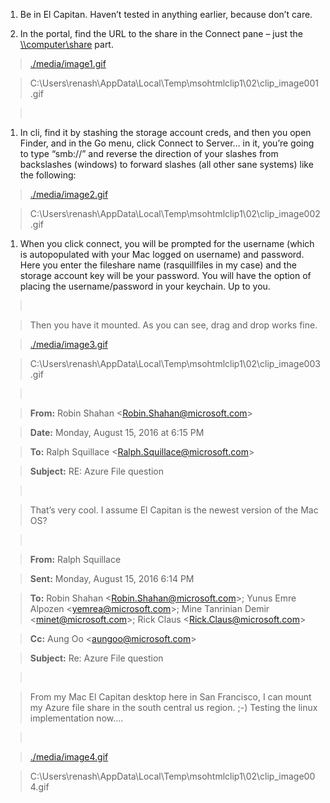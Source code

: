 1.  Be in El Capitan. Haven’t tested in anything earlier, because don’t care.

2.  In the portal, find the URL to the share in the Connect pane – just the
    [\\\\computer\\share](file:///\\computer\share) part.

>   [./media/image1.gif](./media/image1.gif)

>   C:\\Users\\renash\\AppData\\Local\\Temp\\msohtmlclip1\\02\\clip\_image001.gif

>    

1.  In cli, find it by stashing the storage account creds, and then you open
    Finder, and in the Go menu, click Connect to Server… in it, you’re going to
    type “smb://” and reverse the direction of your slashes from backslashes
    (windows) to forward slashes (all other sane systems) like the following:

>   [./media/image2.gif](./media/image2.gif)

>   C:\\Users\\renash\\AppData\\Local\\Temp\\msohtmlclip1\\02\\clip\_image002.gif

1.  When you click connect, you will be prompted for the username (which is
    autopopulated with your Mac logged on username) and password. Here you enter
    the fileshare name (rasquillfiles in my case) and the storage account key
    will be your password. You will have the option of placing the
    username/password in your keychain. Up to you.

>    

>   Then you have it mounted. As you can see, drag and drop works fine.

>   [./media/image3.gif](./media/image3.gif)

>   C:\\Users\\renash\\AppData\\Local\\Temp\\msohtmlclip1\\02\\clip\_image003.gif

>    

>   **From:** Robin Shahan \<<Robin.Shahan@microsoft.com>\>

>   **Date:** Monday, August 15, 2016 at 6:15 PM

>   **To:** Ralph Squillace \<<Ralph.Squillace@microsoft.com>\>

>   **Subject:** RE: Azure File question

>    

>   That’s very cool. I assume El Capitan is the newest version of the Mac OS?

>    

>   **From:** Ralph Squillace

>   **Sent:** Monday, August 15, 2016 6:14 PM

>   **To:** Robin Shahan \<<Robin.Shahan@microsoft.com>\>; Yunus Emre Alpozen
>   \<<yemrea@microsoft.com>\>; Mine Tanrinian Demir \<<minet@microsoft.com>\>;
>   Rick Claus \<<Rick.Claus@microsoft.com>\>

>   **Cc:** Aung Oo \<<aungoo@microsoft.com>\>

>   **Subject:** Re: Azure File question

>    

>   From my Mac El Capitan desktop here in San Francisco, I can mount my Azure
>   file share in the south central us region. ;-) Testing the linux
>   implementation now….

>    

>   [./media/image4.gif](./media/image4.gif)

>   C:\\Users\\renash\\AppData\\Local\\Temp\\msohtmlclip1\\02\\clip\_image004.gif
